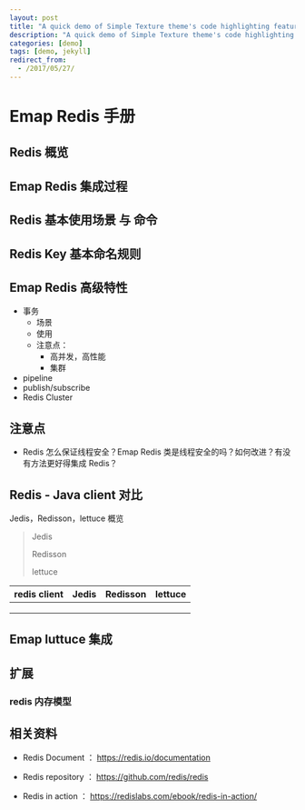 ```yaml
---
layout: post
title: "A quick demo of Simple Texture theme's code highlighting features"
description: "A quick demo of Simple Texture theme's code highlighting features"
categories: [demo]
tags: [demo, jekyll]
redirect_from:
  - /2017/05/27/
---
```




# Emap Redis 手册



 ## Redis 概览



## Emap Redis 集成过程



## Redis 基本使用场景 与 命令



## Redis Key 基本命名规则



## Emap Redis 高级特性

* 事务
  * 场景
  * 使用
  * 注意点：
    * 高并发，高性能
    * 集群
* pipeline
* publish/subscribe
* Redis Cluster



## 注意点

* Redis 怎么保证线程安全？Emap Redis 类是线程安全的吗？如何改进？有没有方法更好得集成 Redis？



## Redis - Java client 对比

Jedis，Redisson，lettuce 概览

> Jedis
>
> Redisson
>
> lettuce



| redis client | Jedis | Redisson | lettuce |
| ------------ | ----- | -------- | ------- |
|              |       |          |         |
|              |       |          |         |
|              |       |          |         |



## Emap luttuce 集成



## 扩展

### redis 内存模型



## 相关资料

* Redis Document ： https://redis.io/documentation
* Redis repository ： https://github.com/redis/redis

* Redis in action ： https://redislabs.com/ebook/redis-in-action/

